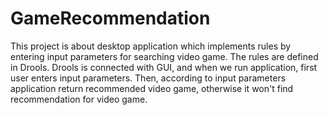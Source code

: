 # GameRecommendation

This project is about desktop application which implements rules by entering input parameters for searching video game. 
The rules are defined in Drools. Drools is connected with GUI, and when we run application, first user enters input parameters.
Then, according to input parameters application return recommended video game, otherwise it won't find recommendation for video game.
